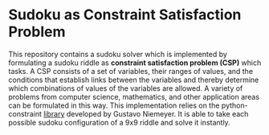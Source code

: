 # Sudoku as Constraint Satisfaction Problem

This repository contains a sudoku solver which is implemented by formulating a sudoku riddle as <b>constraint satisfaction 
problem (CSP)</b> which tasks. A CSP consists of a set of variables, their ranges of values, and the conditions that establish 
links between the variables and thereby determine which combinations of values of the variables are allowed. A variety of 
problems from computer science, mathematics, and other application areas can be formulated in this way. This implementation
relies on the python-constraint [library](https://pypi.org/project/python-constraint/) developed by Gustavo Niemeyer. It
is able to take each possible sudoku configuration of a 9x9 riddle and solve it instantly. 
